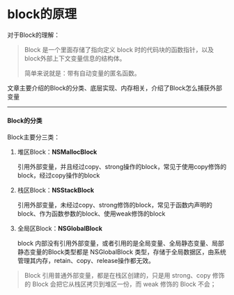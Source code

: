 # block的原理

对于Block的理解：

> Block 是一个里面存储了指向定义 block 时的代码块的函数指针，以及block外部上下文变量信息的结构体。
>
> 简单来说就是：带有自动变量的匿名函数。

文章主要介绍的Block的分类、底层实现、内存相关，介绍了Block怎么捕获外部变量

-----

#### Block的分类

Block主要分三类：

1. 堆区Block：**NSMallocBlock**

   引用外部变量，并且经过copy、strong操作的block，常见于使用copy修饰的block，经过copy操作的block

2. 栈区Block：**NSStackBlock**

   引用外部变量，未经过copy、strong修饰的block，常见于函数内声明的block、作为函数参数的block、使用weak修饰的block

3. 全局区Block：**NSGlobalBlock**

   block 内部没有引用外部变量，或者引用的是全局变量、全局静态变量、局部静态变量的Block类型都是 NSGlobalBlock 类型，存储于全局数据区，由系统管理其内存，retain、copy、release操作都无效。

> Block 引用普通外部变量，都是在栈区创建的，只是用 strong、copy 修饰的 Block 会把它从栈区拷贝到堆区一份，而 weak 修饰的 Block 不会；